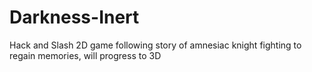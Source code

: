 # Darkness-Inert
Hack and Slash 2D game following story of amnesiac knight fighting to regain memories, will progress to 3D

